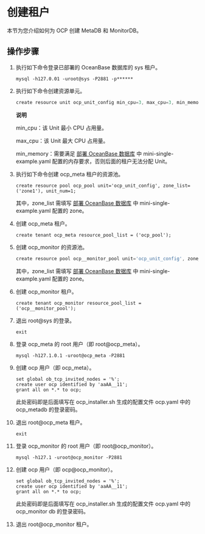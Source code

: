 创建租户 
=========================

本节为您介绍如何为 OCP 创建 MetaDB 和 MonitorDB。

操作步骤 
-------------------------

1. 执行如下命令登录已部署的 OceanBase 数据库的 sys 租户。

   ```unknow
   mysql -h127.0.01 -uroot@sys -P2881 -p******
   ```

   

2. 执行如下命令创建资源单元。

   ```javascript
   create resource unit ocp_unit_config min_cpu=3, max_cpu=3, min_memory=1073741824, max_memory=1073741824, max_iops=1000, min_iops=128, max_disk_size=1000000000, max_session_num=100;
   ```

   
   **说明**

   

   min_cpu：该 Unit 最小 CPU 占用量。

   max_cpu：该 Unit 最大 CPU 占用量。

   min_memory：需要满足 [部署 OceanBase 数据库](../5.prepare-metadb-and-monitordb/2.deploy-the-oceanbase-database.md) 中 mini-single-example.yaml 配置的内存要求，否则后面的租户无法分配 Unit。
   

3. 执行如下命令创建 ocp_meta 租户的资源池。

   ```unknow
   create resource pool ocp_pool unit='ocp_unit_config', zone_list=('zone1'), unit_num=1;
   ```

   

   其中，zone_list 需填写 [部署 OceanBase 数据库](../5.prepare-metadb-and-monitordb/2.deploy-the-oceanbase-database.md) 中 mini-single-example.yaml 配置的 zone。
   

4. 创建 ocp_meta 租户。

   ```unknow
   create tenant ocp_meta resource_pool_list = ('ocp_pool');
   ```

   

5. 创建 ocp_monitor 的资源池。

   ```javascript
   create resource pool ocp__monitor_pool unit='ocp_unit_config', zone_list=('zone1'), unit_num=1;
   ```

   

   其中，zone_list 需填写 [部署 OceanBase 数据库](../5.prepare-metadb-and-monitordb/2.deploy-the-oceanbase-database.md) 中 mini-single-example.yaml 配置的 zone。
   

6. 创建 ocp_monitor 租户。

   ```unknow
   create tenant ocp_monitor resource_pool_list = ('ocp__monitor_pool');
   ```

   

7. 退出 root@sys 的登录。

   ```unknow
   exit
   ```

   

8. 登录 ocp_meta 的 root 用户（即 root@ocp_meta）。

   ```unknow
   mysql -h127.1.0.1 -uroot@ocp_meta -P2881
   ```

   

9. 创建 ocp 用户（即 ocp_meta）。

   ```unknow
   set global ob_tcp_invited_nodes = '%';
   create user ocp identified by 'aaAA__11';
   grant all on *.* to ocp;
   ```

   

   此处密码即是后面填写在 ocp_installer.sh 生成的配置文件 ocp.yaml 中的 ocp_metadb 的登录密码。
   

10. 退出 root@ocp_meta 租户。

    ```unknow
    exit
    ```

    

11. 登录 ocp_monitor 的 root 用户（即 root@ocp_monitor）。

    ```unknow
    mysql -h127.1 -uroot@ocp_monitor -P2881
    ```

    

12. 创建 ocp 用户（即 ocp@ocp_monitor）。

    ```unknow
    set global ob_tcp_invited_nodes = '%';
    create user ocp identified by 'aaAA__11'; 
    grant all on *.* to ocp;
    ```

    

    此处密码即是后面填写在 ocp_installer.sh 生成的配置文件 ocp.yaml 中的 ocp_monitor db 的登录密码。
    

13. 退出 root@ocp_monitor 租户。

    



